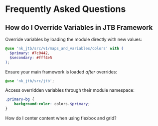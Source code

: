 # Frequently Asked Questions

## How do I Override Variables in JTB Framework

Override variables by loading the module directly with new values:

```scss
@use 'nk_jtb/src/v1/maps_and_variables/colors' with (
  $primary: #7c0442,
  $secondary: #fff4e5
);
```

Ensure your main framework is loaded *after* overrides:

```scss
@use 'nk_jtb/src/jtb';
```

Access overridden variables through their module namespace:

```scss
.primary-bg {
    background-color: colors.$primary;
}
```


<question>How do I center content when using flexbox and grid?</question>